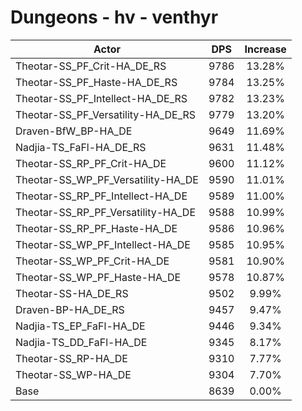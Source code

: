 # Dungeons - hv - venthyr
| Actor | DPS | Increase |
|---|:---:|:---:|
|Theotar-SS_PF_Crit-HA_DE_RS|9786|13.28%|
|Theotar-SS_PF_Haste-HA_DE_RS|9784|13.25%|
|Theotar-SS_PF_Intellect-HA_DE_RS|9782|13.23%|
|Theotar-SS_PF_Versatility-HA_DE_RS|9779|13.20%|
|Draven-BfW_BP-HA_DE|9649|11.69%|
|Nadjia-TS_FaFl-HA_DE_RS|9631|11.48%|
|Theotar-SS_RP_PF_Crit-HA_DE|9600|11.12%|
|Theotar-SS_WP_PF_Versatility-HA_DE|9590|11.01%|
|Theotar-SS_RP_PF_Intellect-HA_DE|9589|11.00%|
|Theotar-SS_RP_PF_Versatility-HA_DE|9588|10.99%|
|Theotar-SS_RP_PF_Haste-HA_DE|9586|10.96%|
|Theotar-SS_WP_PF_Intellect-HA_DE|9585|10.95%|
|Theotar-SS_WP_PF_Crit-HA_DE|9581|10.90%|
|Theotar-SS_WP_PF_Haste-HA_DE|9578|10.87%|
|Theotar-SS-HA_DE_RS|9502|9.99%|
|Draven-BP-HA_DE_RS|9457|9.47%|
|Nadjia-TS_EP_FaFl-HA_DE|9446|9.34%|
|Nadjia-TS_DD_FaFl-HA_DE|9345|8.17%|
|Theotar-SS_RP-HA_DE|9310|7.77%|
|Theotar-SS_WP-HA_DE|9304|7.70%|
|Base|8639|0.00%|
